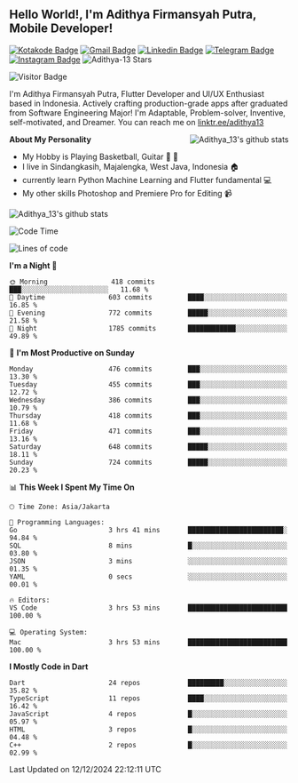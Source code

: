 
## Hello World!, I'm Adithya Firmansyah Putra, Mobile Developer!

[![Kotakode Badge](https://img.shields.io/badge/-Kotakode-green?style=plastic&logo=Kotakode&link=https://kotakode.com/users/527/adithya-13)](https://kotakode.com/users/527/adithya-13)
[![Gmail Badge](https://img.shields.io/badge/-Gmail-white?style=plastic&logo=Gmail&link=mailto:aditputrafirmansyah@gmail.com)](mailto:aditputrafirmansyah@gmail.com)
[![Linkedin Badge](https://img.shields.io/badge/-LinkedIn-blue?style=plastic&logo=Linkedin&link=https://www.linkedin.com/in/aditputrafirmansyah/)](https://www.linkedin.com/in/aditputrafirmansyah/) 
[![Telegram Badge](https://img.shields.io/badge/-Telegram-blue?style=plastic&logo=telegram&link=https://t.me/Adithya_13)](https://t.me/Adithya_13) 
[![Instagram Badge](https://img.shields.io/badge/-Instagram-white?style=plastic&logo=instagram&link=https://www.instagram.com/adithya_firmansyahputra/)](https://www.instagram.com/adithya_firmansyahputra/)
![Adithya-13 Stars](https://img.shields.io/github/stars/Adithya-13?affiliations=OWNER&style=social)

![Visitor Badge](https://visitor-badge.laobi.icu/badge?page_id=Adithya-13.Adithya-13)

I'm Adithya Firmansyah Putra, Flutter Developer and UI/UX Enthusiast based in Indonesia. Actively crafting production-grade apps after graduated from Software Engineering Major! I'm Adaptable, Problem-solver, Inventive, self-motivated, and Dreamer. You can reach me on [linktr.ee/adithya13](https://linktr.ee/adithya13)

<img align="right" alt="Adithya_13's github stats" src="https://github-readme-stats.vercel.app/api/top-langs/?username=Adithya-13&theme=radical&show_icons=true&hide_border=true&line_height=24"/>

**About My Personality**

- My Hobby is Playing Basketball, Guitar :basketball: :guitar: 
- I live in Sindangkasih, Majalengka, West Java, Indonesia :house:
- currently learn Python Machine Learning and Flutter fundamental :computer:
- My other skills Photoshop and Premiere Pro for Editing :video_camera:

<img alt="Adithya_13's github stats" src="https://github-readme-stats.vercel.app/api?username=Adithya-13&count_private=true&show_icons=true&hide_border=true&include_all_commits=true&line_height=24&theme=radical"/>

<!--START_SECTION:waka-->
![Code Time](http://img.shields.io/badge/Code%20Time-2%2C475%20hrs%202%20mins-blue)

![Lines of code](https://img.shields.io/badge/From%20Hello%20World%20I%27ve%20Written-2.1%20million%20lines%20of%20code-blue)

**I'm a Night 🦉** 

```text
🌞 Morning                418 commits         ███░░░░░░░░░░░░░░░░░░░░░░   11.68 % 
🌆 Daytime                603 commits         ████░░░░░░░░░░░░░░░░░░░░░   16.85 % 
🌃 Evening                772 commits         █████░░░░░░░░░░░░░░░░░░░░   21.58 % 
🌙 Night                  1785 commits        ████████████░░░░░░░░░░░░░   49.89 % 
```
📅 **I'm Most Productive on Sunday** 

```text
Monday                   476 commits         ███░░░░░░░░░░░░░░░░░░░░░░   13.30 % 
Tuesday                  455 commits         ███░░░░░░░░░░░░░░░░░░░░░░   12.72 % 
Wednesday                386 commits         ███░░░░░░░░░░░░░░░░░░░░░░   10.79 % 
Thursday                 418 commits         ███░░░░░░░░░░░░░░░░░░░░░░   11.68 % 
Friday                   471 commits         ███░░░░░░░░░░░░░░░░░░░░░░   13.16 % 
Saturday                 648 commits         █████░░░░░░░░░░░░░░░░░░░░   18.11 % 
Sunday                   724 commits         █████░░░░░░░░░░░░░░░░░░░░   20.23 % 
```


📊 **This Week I Spent My Time On** 

```text
🕑︎ Time Zone: Asia/Jakarta

💬 Programming Languages: 
Go                       3 hrs 41 mins       ████████████████████████░   94.84 % 
SQL                      8 mins              █░░░░░░░░░░░░░░░░░░░░░░░░   03.80 % 
JSON                     3 mins              ░░░░░░░░░░░░░░░░░░░░░░░░░   01.35 % 
YAML                     0 secs              ░░░░░░░░░░░░░░░░░░░░░░░░░   00.01 % 

🔥 Editors: 
VS Code                  3 hrs 53 mins       █████████████████████████   100.00 % 

💻 Operating System: 
Mac                      3 hrs 53 mins       █████████████████████████   100.00 % 
```

**I Mostly Code in Dart** 

```text
Dart                     24 repos            █████████░░░░░░░░░░░░░░░░   35.82 % 
TypeScript               11 repos            ████░░░░░░░░░░░░░░░░░░░░░   16.42 % 
JavaScript               4 repos             █░░░░░░░░░░░░░░░░░░░░░░░░   05.97 % 
HTML                     3 repos             █░░░░░░░░░░░░░░░░░░░░░░░░   04.48 % 
C++                      2 repos             █░░░░░░░░░░░░░░░░░░░░░░░░   02.99 % 
```




 Last Updated on 12/12/2024 22:12:11 UTC
<!--END_SECTION:waka-->
